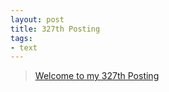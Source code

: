 ```yaml
---
layout: post
title: 327th Posting
tags: 
- text
---
```


> [Welcome to my 327th Posting](https://janghan-kor.tistory.com/1323)
